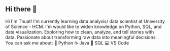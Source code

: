 ## Hi there 👋

<!--
**MinhThuat/minhthuat** is a ✨ _special_ ✨ repository because its `README.md` (this file) appears on your GitHub profile.

Here are some ideas to get you started:

- 🔭 I’m currently working on ...
- 🌱 I’m currently learning ...
- 👯 I’m looking to collaborate on ...
- 🤔 I’m looking for help with ...
- 💬 Ask me about ...
- 📫 How to reach me: ...
- 😄 Pronouns: ...
- ⚡ Fun fact: ...
-->
Hi I'm Thuat! I'm currently learning data analysis/ data scientist at University of Science - HCM.
I'm would like to widen knowledge on Python, SQL, and data visualization. Exploring how to clean, analyze, and tell stories with data. Passionate about transforming raw data into meaningful decisions.
You can ask me about:
🐍 Python  ☕ Java
📃 SQL     💻 VS Code
